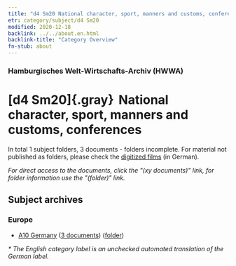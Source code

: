 ```yaml
---
title: "d4 Sm20 National character, sport, manners and customs, conferences"
etr: category/subject/d4 Sm20
modified: 2020-12-18
backlink: ../../about.en.html
backlink-title: "Category Overview"
fn-stub: about
---
```


### Hamburgisches Welt-Wirtschafts-Archiv (HWWA)
# [d4 Sm20]{.gray}&#8201; National character, sport, manners and customs, conferences&#160; 





In total 1 subject folders, 3 documents - folders incomplete.
For material not published as folders, please check the [digitized films](/film/h1_sh) (in German).

_For direct access to the documents, click the "(xy documents)" link, for folder information use the "(folder)" link._

## Subject archives



### Europe

- [A10 Germany](../../../geo/about.en.html#A10) (<a href="https://dfg-viewer.de/show/?tx_dlf[id]=https://pm20.zbw.eu/mets/sh/1261xx/126128/2086xx/208607/public.mets.en.xml" target="_blank">3 documents</a>) ([folder](http://purl.org/pressemappe20/folder/sh/126128,208607))


_* The English category label is an unchecked automated translation of the German label._

